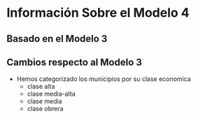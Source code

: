 # Información Sobre el Modelo 4

## Basado en el Modelo 3

## Cambios respecto al Modelo 3
- Hemos categorizado los municipios por su clase economica
    - clase alta
    - clase media-alta
    - clase media
    - clase obrera